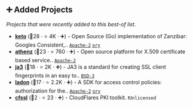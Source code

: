 ## ➕ Added Projects

_Projects that were recently added to this best-of list._

- <b><a href="https://github.com/ory/keto">keto</a></b> (🥉28 ·  ⭐ 4K · ➕) - Open Source (Go) implementation of Zanzibar: Googles Consistent,.. <code><a href="http://bit.ly/3nYMfla">Apache-2</a></code> <a href="https://www.ory.sh/"><code>ory</code></a>
- <b><a href="https://github.com/AthenZ/athenz">athenz</a></b> (🥉23 ·  ⭐ 760 · ➕) - Open source platform for X.509 certificate based service.. <code><a href="http://bit.ly/3nYMfla">Apache-2</a></code>
- <b><a href="https://github.com/salesforce/ja3">ja3</a></b> (🥉18 ·  ⭐ 2K · ➕) - JA3 is a standard for creating SSL client fingerprints in an easy to.. <code><a href="http://bit.ly/3aKzpTv">BSD-3</a></code>
- <b><a href="https://github.com/ory/ladon">ladon</a></b> (🥉17 ·  ⭐ 2.2K · ➕) - A SDK for access control policies: authorization for the.. <code><a href="http://bit.ly/3nYMfla">Apache-2</a></code> <a href="https://www.ory.sh/"><code>ory</code></a>
- <b><a href="{}">cfssl</a></b> (🥉2 ·  ⭐ 23 · ➕) - CloudFlares PKI toolkit. <code>❗Unlicensed</code>

